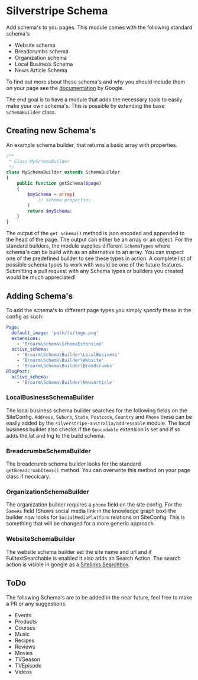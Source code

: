 # Silverstripe Schema

Add schema's to you pages. This module comes with the following standard schema's

- Website schema
- Breadcrumbs schema
- Organization schema
- Local Business Schema
- News Article Schema

To find out more about these schema's and why you should include them on your page see the [documentation](https://developers.google.com/search/docs/data-types/data-type-selector) by Google.

The end goal is to have a module that adds the necessary tools to easily make your own schema's. This is possible by extending the base `SchemaBuilder` class.

## Creating new Schema's

An example schema builder, that returns a basic array with properties.

```php
/**
 * Class MySchemaBuilder
 */
class MySchemaBuilder extends SchemaBuilder 
{
    public function getSchema($page)
    {
        $mySchema = array(
            // schema properties
        )
        return $mySchema;
    }
}
```

The output of the `get_schema()` method is json encoded and appended to the head of the page.
The output can either be an array or an object. For the standard builders, the module supplies different `SchemaTypes` where schema's can be build with as an alternative to an array.
You can inspect one of the predefined builder to see these types in action. A complete list of possible schema types to work with would be one of the future features. Submitting a pull request with any Schema types or builders you created would be much appreciated!

## Adding Schema's

To add the schema's to different page types you simply specify these in the config as such:

```yaml
Page:
  default_image: 'path/to/logo.png'
  extensions:
    - 'Broarm\Schema\SchemaExtension'
  active_schema:
    - 'Broarm\Schema\Builder\LocalBusiness'
    - 'Broarm\Schema\Builder\Website'
    - 'Broarm\Schema\Builder\Breadcrumbs'
BlogPost:
  active_schema:
    - 'Broarm\Schema\Builder\NewsArticle'
```

### LocalBusinessSchemaBuilder

The local business schema builder searches for the following fields on the SiteConfig. `Address`, `Suburb`, `State`, `Postcode`, `Country` and `Phone` these can be easily added by the `silverstripe-australia/addressable` module.
The local business builder also checks if the `Geocodable` extension is set and if so adds the lat and lng to the build schema.

### BreadcrumbsSchemaBuilder

The breadcrumb schema builder looks for the standard `getBreadcrumbItems()` method.
You can overwrite this method on your page class if neccicary.

### OrganizationSchemaBuilder

The organization builder requires a `phone` field on the site config.
For the `SameAs` field (Shows social media link in the knowledge graph box) the builder now looks for `SocialMediaPlatform` relations on SiteConfig. This is something that will be changed for a more generic approach  

### WebsiteSchemaBuilder

The website schema builder set the site name and url and if FulltextSearchable is enabled it also adds an Search Action.
The search action is visible in google as a [Sitelinks Searchbox](https://developers.google.com/search/docs/data-types/sitelinks-searchbox).

## ToDo

The following Schema's are to be added in the near future, feel free to make a PR or any suggestions.

- Events
- Products
- Courses
- Music
- Recipes
- Reviews
- Movies
- TVSeason
- TVEpisode
- Videos
